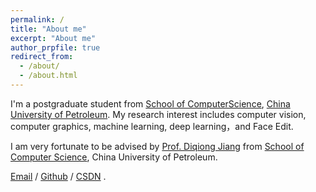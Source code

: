 ```yaml
---
permalink: /
title: "About me"
excerpt: "About me"
author_prpfile: true
redirect_from:
  - /about/
  - /about.html
---
```

  I'm a postgraduate student from [School of ComputerScience](https://computer.upc.edu.cn/), [China University of Petroleum](https://www.upc.edu.cn/). My research interest includes computer vision, computer graphics, machine learning, deep learning，and Face Edit.

  I am very fortunate to be advised by [Prof. Diqiong Jiang](https://computer.upc.edu.cn/_s104/_t1903/2025/0711/c20896a466072/page.psp)  from [School of Computer Science](https://cs.pku.edu.cn/), China University of Petroleum. 

  [Email](s25070057@s.upc.edu.cn) / [Github](https://github.com/zkbraveness) / [CSDN](https://blog.csdn.net/m0_71625564?spm=1000.2115.3001.5343) .



